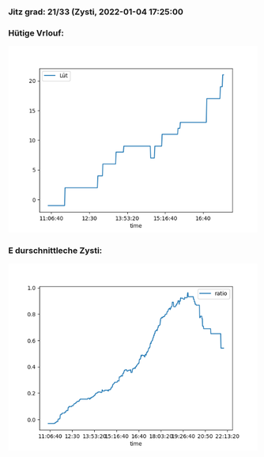 ### Jitz grad: 21/33 (Zysti, 2022-01-04 17:25:00

### Hütige Vrlouf:
![Graph](Today.png)

### E durschnittleche Zysti:
![Graph](Zysti.png)